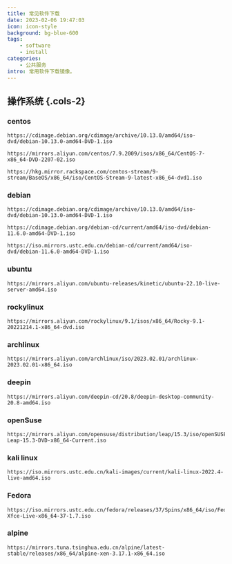 ```yaml
---
title: 常见软件下载
date: 2023-02-06 19:47:03
icon: icon-style
background: bg-blue-600
tags:
    - software
    - install
categories:
    - 公共服务
intro: 常用软件下载镜像。
---
```




操作系统  {.cols-2}
--------------------

### centos
```
https://cdimage.debian.org/cdimage/archive/10.13.0/amd64/iso-dvd/debian-10.13.0-amd64-DVD-1.iso

https://mirrors.aliyun.com/centos/7.9.2009/isos/x86_64/CentOS-7-x86_64-DVD-2207-02.iso

https://hkg.mirror.rackspace.com/centos-stream/9-stream/BaseOS/x86_64/iso/CentOS-Stream-9-latest-x86_64-dvd1.iso
```

### debian
```
https://cdimage.debian.org/cdimage/archive/10.13.0/amd64/iso-dvd/debian-10.13.0-amd64-DVD-1.iso

https://cdimage.debian.org/debian-cd/current/amd64/iso-dvd/debian-11.6.0-amd64-DVD-1.iso

https://iso.mirrors.ustc.edu.cn/debian-cd/current/amd64/iso-dvd/debian-11.6.0-amd64-DVD-1.iso
```

### ubuntu

```
https://mirrors.aliyun.com/ubuntu-releases/kinetic/ubuntu-22.10-live-server-amd64.iso
```

### rockylinux
```
https://mirrors.aliyun.com/rockylinux/9.1/isos/x86_64/Rocky-9.1-20221214.1-x86_64-dvd.iso
```

### archlinux

```
https://mirrors.aliyun.com/archlinux/iso/2023.02.01/archlinux-2023.02.01-x86_64.iso
```

### deepin

```
https://mirrors.aliyun.com/deepin-cd/20.8/deepin-desktop-community-20.8-amd64.iso
```

### openSuse

```
https://mirrors.aliyun.com/opensuse/distribution/leap/15.3/iso/openSUSE-Leap-15.3-DVD-x86_64-Current.iso
```

### kali linux

```
https://iso.mirrors.ustc.edu.cn/kali-images/current/kali-linux-2022.4-live-amd64.iso
```

### Fedora
```
https://iso.mirrors.ustc.edu.cn/fedora/releases/37/Spins/x86_64/iso/Fedora-Xfce-Live-x86_64-37-1.7.iso
```

### alpine

```
https://mirrors.tuna.tsinghua.edu.cn/alpine/latest-stable/releases/x86_64/alpine-xen-3.17.1-x86_64.iso
```
